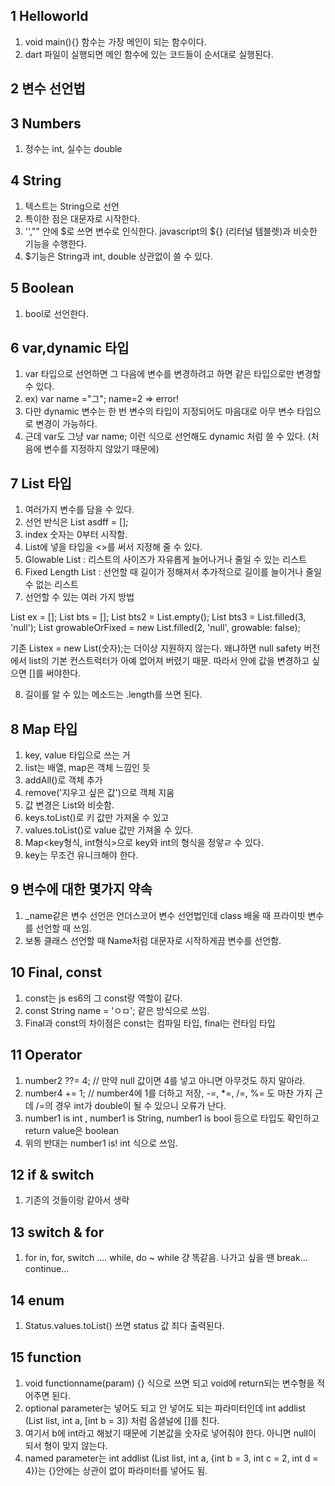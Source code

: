 ## 1 Helloworld 

1) void main(){} 함수는 가장 메인이 되는 함수이다. 
2) dart 파일이 실행되면 메인 함수에 있는 코드들이 순서대로 실행된다. 

## 2 변수 선언법 

## 3 Numbers 

1) 정수는 int, 실수는 double 

## 4 String 

1) 텍스트는 String으로 선언
2) 특이한 점은 대문자로 시작한다. 
3) '',"" 안에 $로 쓰면 변수로 인식한다. javascript의 ${} (리터널 템블렛)과 비슷한 기능을 수행한다. 
4) $기능은 String과 int, double 상관없이 쓸 수 있다. 

## 5 Boolean

1) bool로 선언한다.

## 6 var,dynamic 타입 

1) var 타입으로 선언하면 그 다음에 변수를 변경하려고 하면 같은 타입으로만 변경할 수 있다. 
2) ex) var name ="그"; name=2   => error! 
3) 다만 dynamic 변수는 한 번 변수의 타입이 지정되어도 마음대로 아무 변수 타입으로 변경이 가능하다. 
4) 근데 var도 그냥 var name; 이런 식으로 선언해도 dynamic 처럼 쓸 수 있다. (처음에 변수를 지정하지 않았기 때문에)

## 7 List 타입 

1) 여러가지 변수를 담을 수 있다. 
2) 선언 반식은 List asdff = [];
3) index 숫자는 0부터 시작함. 
4) List에 넣을 타입을 <>를 써서 지정해 줄 수 있다. 
5) Glowable List : 리스트의 사이즈가 자유롭게 늘어나거나 줄일 수 있는 리스트 
6) Fixed Length List : 선언할 때 길이가 정해져서 추가적으로 길이를 늘이거나 줄일 수 없는 리스트 
7) 선언할 수 있는 여러 가지 방법 

  List ex = [];
  List bts = <int>[];
  List bts2 = List<String>.empty();
  List bts3 = List.filled(3, 'null');
  List growableOrFixed = new List<String>.filled(2, 'null', growable: false);

  기존 List<String>ex = new List(숫자);는 더이상 지원하지 않는다. 왜냐하면 null safety 버전에서 list의 기본 컨스트럭터가 아예 없어져 버렸기 때문. 
  따라서 안에 값을 변경하고 싶으면 []를 써야한다. 

8) 길이를 알 수 있는 메소드는 .length를 쓰면 된다. 

## 8 Map 타입 
1) key, value 타입으로 쓰는 거 
2) list는 배열, map은 객체 느낌인 듯 
3) addAll()로 객체 추가
4) remove('지우고 싶은 값')으로 객체 지움
5) 값 변경은 List와 비슷함.  
6) keys.toList()로 키 값만 가져올 수 있고
7) values.toList()로 value 값만 가져올 수 있다. 
8) Map<key형식, int형식>으로 key와 int의 형식을 정앟ㄹ 수 있다. 
9) key는 무조건 유니크해야 한다. 

## 9 변수에 대한 몇가지 약속 
1) _name같은 변수 선언은 언더스코어 변수 선언법인데 class 배울 때 프라이빗 변수를 선언할 때 쓰임. 
2) 보통 클래스 선언할 때 Name처럼 대문자로 시작하게끔 변수를 선언함. 

## 10 Final, const
1) const는 js es6의 그 const랑 역할이 같다. 
2) const String name = 'ㅇㅁ'; 같은 방식으로 쓰임. 
3) Final과 const의 차이점은 const는 컴파일 타입, final는 런타임 타입 

## 11 Operator 
1) number2 ??= 4; // 만약 null 값이면 4를 넣고 아니면 아무것도 하지 말아라.
2)   number4 += 1; // number4에 1를 더하고 저장, -=, *=, /=, %= 도 마찬 가지 근데 /=의 경우 int가 double이 될 수 있으니 오류가 난다.
3) number1 is int , number1 is String, number1 is bool 등으로 타입도 확인하고 return value은 boolean
4) 위의 반대는 number1 is! int 식으로 쓰임. 

## 12 if & switch
1) 기존의 것들이랑 같아서 생략

## 13 switch & for 
1) for in, for, switch .... while, do ~ while  걍 똑같음. 나가고 싶을 땐 break... continue...

## 14 enum
1) Status.values.toList()  쓰면 status 값 죄다 출력된다.

## 15 function
1) void functionname(param) {} 식으로 쓰면 되고 void에 return되는 변수형을 적어주면 된다. 
2) optional parameter는 넣어도 되고 안 넣어도 되는 파라미터인데 int addlist (List list, int a, [int b = 3]) 처럼 옵셜널에 []를 친다.  
3) 여기서 b에 int라고 해놨기 때문에 기본값을 숫자로 넣어줘야 한다. 아니면 null이 되서 형이 맞지 않는다.
4) named parameter는 int addlist (List list, int a, {int b = 3, int c = 2, int d = 4})는 {}안에는 상관이 없이 파라미터를 넣어도 됨. 